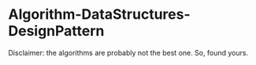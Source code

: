 # Algorithm-DataStructures-DesignPattern

Disclaimer: the algorithms are probably not the best one. So, found yours.
